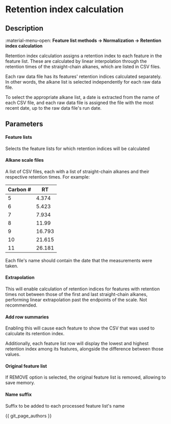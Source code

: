 # **Retention index calculation**

## **Description**

:material-menu-open: **Feature list methods → Normalization → Retention index calculation**

Retention index calculation assigns a retention index to each feature in the feature list. These are calculated by linear interpolation through the retention times of the straight-chain alkanes, which are listed in CSV files. 

Each raw data file has its features' retention indices calculated separately. In other words, the alkane list is selected independently for each raw data file.

To select the appropriate alkane list, a date is extracted from the name of each CSV file, and each raw data file is assigned the file with the most recent date, up to the raw data file's run date.


## **Parameters**


#### **Feature lists**
Selects the feature lists for which retention indices will be calculated

#### **Alkane scale files**

A list of CSV files, each with a list of straight-chain alkanes and their respective retention times. For example:

| Carbon # | RT     |
|----------|--------|
| 5        | 4.374  |
| 6        | 5.423  |
| 7        | 7.934  |
| 8        | 11.99  |
| 9        | 16.793 |
| 10       | 21.615 |
| 11       | 26.181 |

Each file's name should contain the date that the measurements were taken.


#### **Extrapolation**
This will enable calculation of retention indices for features with retention times not between those of the first and last straight-chain alkanes, performing linear extrapolation past the endpoints of the scale. Not recommended.

#### **Add row summaries**

Enabling this will cause each feature to show the CSV that was used to calculate its retention index. 

Additionally, each feature list row will display the lowest and highest retention index among its features, alongside the difference between those values.

#### **Original feature list**
If REMOVE option is selected, the original feature list is removed, allowing to save memory.

#### **Name suffix**
Suffix to be added to each processed feature list's name


{{ git_page_authors }}